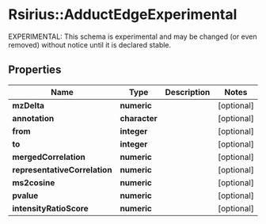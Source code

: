 # Rsirius::AdductEdgeExperimental

EXPERIMENTAL: This schema is experimental and may be changed (or even removed) without notice until it is declared stable.

## Properties
Name | Type | Description | Notes
------------ | ------------- | ------------- | -------------
**mzDelta** | **numeric** |  | [optional] 
**annotation** | **character** |  | [optional] 
**from** | **integer** |  | [optional] 
**to** | **integer** |  | [optional] 
**mergedCorrelation** | **numeric** |  | [optional] 
**representativeCorrelation** | **numeric** |  | [optional] 
**ms2cosine** | **numeric** |  | [optional] 
**pvalue** | **numeric** |  | [optional] 
**intensityRatioScore** | **numeric** |  | [optional] 



